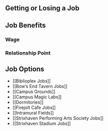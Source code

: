 

## Getting or Losing a Job


## Job Benefits


### Wage


### Relationship Point


## Job Options
- [[Biblioplex Jobs]]
- [[Bow’s End Tavern Jobs]]
- [[Campus Grounds]]
- [[Campus Magic Labs]]
- [[Dormitories]]
- [[Firejolt Cafe Jobs]]
- [[Intramural Fields]]
- [[Strixhaven Performing Arts Society Jobs]]
- [[Strixhaven Stadium Jobs]]